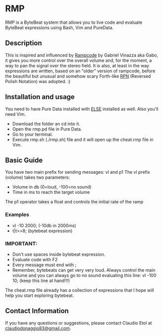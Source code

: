 # RMP

RMP is a ByteBeat system that allows you to live code and evaluate ByteBeat expressions using Bash, Vim and PureData.

## Description

This is inspired and influenced by [Rampcode](https://github.com/gabochi/rampcode) by Gabriel Vinazza aka Gabo, it gives you more control over the overall volume and, for the moment, a way to pan the signal over the stereo field. It is also, at least in the way expressions are written, based on an "older" version of rampcode, before the beautiful but unusual and somehow scary Forth-like [RPN](https://en.m.wikipedia.org/wiki/Reverse_Polish_notation) (Reversed Polish Notation) was adopted. :)

## Installation and usage

You need to have Pure Data installed with [ELSE](https://github.com/porres/pd-else) installed as well.
Also you'll need Vim.

- Download the folder an cd into it.
- Open the rmp.pd file in Pure Data.
- Go to your terminal.
- Execute rmp.sh (./rmp.sh) file and it will open up the cheat.rmp file in Vim. 

## Basic Guide

You have two main prefix for sending messages: vl and p1 
The vl prefix (volume) takes two parameters: 
- Volume in db (0=loud, -100=no sound)
- Time in ms to reach the target volume

The p1 operator takes a float and controls the initial rate of the ramp


### Examples

- vl -10 2000; (-10db in 2000ms)
- t|t>>8; (bytebeat expression)

### IMPORTANT:

- Don't use spaces inside bytebeat expression.
- Evaluate code with F2 
- Every message must end with ;
- Remember, bytebeats can get very very loud. Always control the main volume and you can always go to no sound evaluating this line: vl -100 10; (keep this line at hand!!!)

The cheat.rmp file already has a collection of expressions that I hope will help you start exploring bytebeat.

## Contact Information

If you have any questions or suggestions, please contact Claudio Etol at claudiodonaggio83@gmail.com.
